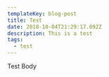 ```yaml
---
templateKey: blog-post
title: Test
date: 2018-10-04T21:29:17.092Z
description: This is a test
tags:
  - test
---
```

Test Body
